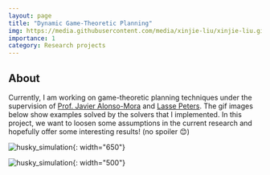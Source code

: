 ```yaml
---
layout: page
title: "Dynamic Game-Theoretic Planning"
img: https://media.githubusercontent.com/media/xinjie-liu/xinjie-liu.github.io/main/assets/img/jackal.gif
importance: 1
category: Research projects
---
```



## About 

Currently, I am working on game-theoretic planning techniques under the supervision of [Prof. Javier Alonso-Mora](https://www.autonomousrobots.nl/index.html) and [Lasse Peters](https://lasse-peters.net/). The gif images below show examples solved by the solvers that I implemented. In this project, we want to loosen some assumptions in the current research and hopefully offer some interesting results! (no spoiler :blush:)

![husky_simulation](https://media.githubusercontent.com/media/xinjie-liu/xinjie-liu.github.io/main/assets/img/highway_inference.gif){: width="650"}

![husky_simulation](https://media.githubusercontent.com/media/xinjie-liu/xinjie-liu.github.io/main/assets/img/jackal.gif){: width="500"}
